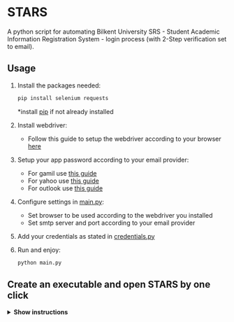 # STARS

A python script for automating Bilkent University SRS - Student Academic Information Registration System - login process (with 2-Step verification set to email).

## Usage

1. Install the packages needed:
    ```sh
    pip install selenium requests
    ```
    *install [pip](https://pypi.org/project/pip/) if not already installed

2. Install webdriver:
    - Follow this guide to setup the webdriver according to your browser [here](https://www.selenium.dev/documentation/en/webdriver/driver_requirements/)

3. Setup your app password according to your email provider:                
    - For gamil use [this guide](https://support.google.com/mail/answer/185833?hl=en-GB)
    - For yahoo use [this guide](https://help.yahoo.com/kb/generate-third-party-passwords-sln15241.html)
    - For outlook use [this guide](https://support.microsoft.com/en-us/account-billing/using-app-passwords-with-apps-that-don-t-support-two-step-verification-5896ed9b-4263-e681-128a-a6f2979a7944)        
        
    
3. Configure settings in [main.py](https://github.com/melhamin/STARS/blob/master/main.py):
    - Set browser to be used according to the webdriver you installed
    - Set smtp server and port according to your email provider

4. Add your credentials as stated in [credentials.py](https://github.com/melhamin/STARS/blob/master/credentials.py)

5. Run and enjoy:
    ```sh
    python main.py
    ```
    
## Create an executable and open STARS by one click
<details><summary><b>Show instructions</b></summary>
  
1. Install pyinstaller:
    ```sh
    pip install pyinstaller
    ```
2. Run the following command:
    ```sh
    python pyinstaller --onefile main.py
    ```
3. Run the executable created in /dist directory
  
